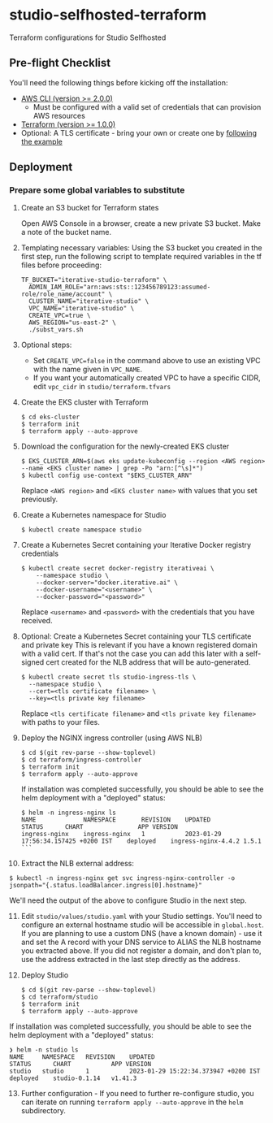 # studio-selfhosted-terraform
Terraform configurations for Studio Selfhosted 

## Pre-flight Checklist

You'll need the following things before kicking off the installation:
- [AWS CLI (version >= 2.0.0)](https://docs.aws.amazon.com/cli/latest/userguide/getting-started-install.html)
   - Must be configured with a valid set of credentials that can provision AWS resources
- [Terraform (version >= 1.0.0)](https://developer.hashicorp.com/terraform/downloads?product_intent=terraform)
- Optional: A TLS certificate - bring your own or create one by [following the example](https://github.com/iterative/helm-charts#prepare-a-tls-secret)



## Deployment

### Prepare some global variables to substitute

1. Create an S3 bucket for Terraform states

    Open AWS Console in a browser, create a new private S3 bucket.
    Make a note of the bucket name.

2. Templating necessary variables:
   Using the S3 bucket you created in the first step, run the following script
   to template required variables in the tf files before proceeding:

   ```shell
   TF_BUCKET="iterative-studio-terraform" \
     ADMIN_IAM_ROLE="arn:aws:sts::123456789123:assumed-role/role_name/account" \
     CLUSTER_NAME="iterative-studio" \
     VPC_NAME="iterative-studio" \
     CREATE_VPC=true \
     AWS_REGION="us-east-2" \
     ./subst_vars.sh
   ```

3. Optional steps:
   - Set `CREATE_VPC=false` in the command above to use an existing VPC with
   the name given in `VPC_NAME`.
   - If you want your automatically created VPC to have a specific CIDR, edit `vpc_cidr` in `studio/terraform.tfvars` 

4. Create the EKS cluster with Terraform

    ```shell
    $ cd eks-cluster
    $ terraform init
    $ terraform apply --auto-approve
    ```

5. Download the configuration for the newly-created EKS cluster

    ```shell
    $ EKS_CLUSTER_ARN=$(aws eks update-kubeconfig --region <AWS region> --name <EKS cluster name> | grep -Po "arn:[^\s]*")
    $ kubectl config use-context "$EKS_CLUSTER_ARN"
    ```

    Replace `<AWS region>` and `<EKS cluster name>` with values that you set previously.

6. Create a Kubernetes namespace for Studio

    ```shell
    $ kubectl create namespace studio
    ```

7. Create a Kubernetes Secret containing your Iterative Docker registry credentials

    ```shell
    $ kubectl create secret docker-registry iterativeai \
        --namespace studio \
        --docker-server="docker.iterative.ai" \
        --docker-username="<username>" \
        --docker-password="<password>"
     ```

    Replace `<username>` and `<password>` with the credentials that you have received.

8. Optional: Create a Kubernetes Secret containing your TLS certificate and private key
This is relevant if you have a known registered domain with a valid cert.
If that's not the case you can add this later with a self-signed cert
created for the NLB address that will be auto-generated.
    ```shell
    $ kubectl create secret tls studio-ingress-tls \
      --namespace studio \
      --cert=<tls certificate filename> \
      --key=<tls private key filename>
    ```

    Replace `<tls certificate filename>` and `<tls private key filename>` with paths to your files.
9. Deploy the NGINX ingress controller (using AWS NLB)

    ```shell
    $ cd $(git rev-parse --show-toplevel)
    $ cd terraform/ingress-controller
    $ terraform init
    $ terraform apply --auto-approve
    ```

   If installation was completed successfully, you should be able to see the helm deployment
   with a "deployed" status:
   
   ```shell
   $ helm -n ingress-nginx ls
   NAME         	NAMESPACE    	REVISION	UPDATED                             	STATUS  	CHART              	APP VERSION
   ingress-nginx	ingress-nginx	1       	2023-01-29 17:56:34.157425 +0200 IST	deployed	ingress-nginx-4.4.2	1.5.1   ```
   ```
10. Extract the NLB external address:
   ```shell
   $ kubectl -n ingress-nginx get svc ingress-nginx-controller -o jsonpath="{.status.loadBalancer.ingress[0].hostname}"
   ```
   We'll need the output of the above to configure Studio in the next step.

11. Edit `studio/values/studio.yaml` with your Studio settings.
You'll need to configure an external hostname studio will be accessible in `global.host`.
If you are planning to use a custom DNS (have a known domain) - use it and set the A
record with your DNS service to ALIAS the NLB hostname you extracted above.
If you did not register a domain, and don't plan to, use the address extracted in the 
last step directly as the address.

12. Deploy Studio

    ```shell
    $ cd $(git rev-parse --show-toplevel)
    $ cd terraform/studio
    $ terraform init
    $ terraform apply --auto-approve
    ```

   If installation was completed successfully, you should be able to see the helm deployment
   with a "deployed" status:
   
   ```shell
   ❯ helm -n studio ls
   NAME  	NAMESPACE	REVISION	UPDATED                             	STATUS  	CHART        	APP VERSION
   studio	studio   	1       	2023-01-29 15:22:34.373947 +0200 IST	deployed	studio-0.1.14	v1.41.3
   ```

13. Further configuration - If you need to further re-configure studio, you can iterate on 
running `terraform apply --auto-approve` in the `helm` subdirectory.
